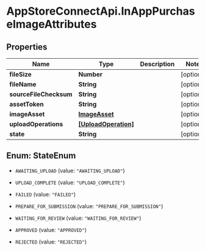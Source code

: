 # AppStoreConnectApi.InAppPurchaseImageAttributes

## Properties

Name | Type | Description | Notes
------------ | ------------- | ------------- | -------------
**fileSize** | **Number** |  | [optional] 
**fileName** | **String** |  | [optional] 
**sourceFileChecksum** | **String** |  | [optional] 
**assetToken** | **String** |  | [optional] 
**imageAsset** | [**ImageAsset**](ImageAsset.md) |  | [optional] 
**uploadOperations** | [**[UploadOperation]**](UploadOperation.md) |  | [optional] 
**state** | **String** |  | [optional] 



## Enum: StateEnum


* `AWAITING_UPLOAD` (value: `"AWAITING_UPLOAD"`)

* `UPLOAD_COMPLETE` (value: `"UPLOAD_COMPLETE"`)

* `FAILED` (value: `"FAILED"`)

* `PREPARE_FOR_SUBMISSION` (value: `"PREPARE_FOR_SUBMISSION"`)

* `WAITING_FOR_REVIEW` (value: `"WAITING_FOR_REVIEW"`)

* `APPROVED` (value: `"APPROVED"`)

* `REJECTED` (value: `"REJECTED"`)




